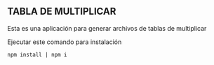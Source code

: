 ## TABLA DE MULTIPLICAR

Esta es una aplicación para generar archivos de tablas de multiplicar

Ejecutar este comando para instalación

```
npm install | npm i
```